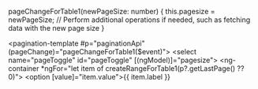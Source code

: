 pageChangeForTable1(newPageSize: number) {
  this.pagesize = newPageSize;
  // Perform additional operations if needed, such as fetching data with the new page size
}


<pagination-template #p="paginationApi" (pageChange)="pageChangeForTable1($event)">
  <select name="pageToggle" id="pageToggle" [(ngModel)]="pagesize">
    <ng-container *ngFor="let item of createRangeForTable1(p?.getLastPage() ?? 0)">
      <option [value]="item.value">{{ item.label }}</option>
    </ng-container>
  </select>
</pagination-template>
